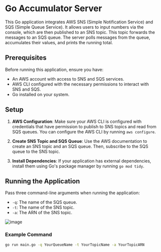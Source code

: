 # Go Accumulator Server

This Go application integrates AWS SNS (Simple Notification Service) and SQS (Simple Queue Service). 
It allows users to input numbers via the console, which are then published to an SNS topic. This topic forwards the messages to an SQS queue. 
The server polls messages from the queue, accumulates their values, and prints the running total.

## Prerequisites

Before running this application, ensure you have:

- An AWS account with access to SNS and SQS services.
- AWS CLI configured with the necessary permissions to interact with SNS and SQS.
- Go installed on your system.

## Setup

1. **AWS Configuration**: Make sure your AWS CLI is configured with credentials that have permission to publish to SNS topics and read from SQS queues. You can configure the AWS CLI by running `aws configure`.

2. **Create SNS Topic and SQS Queue**: Use the AWS documentation to create an SNS topic and an SQS queue. Then, subscribe to the SQS queue to the SNS topic.

3. **Install Dependencies**: If your application has external dependencies, install them using Go's package manager by running `go mod tidy`.

## Running the Application

Pass three command-line arguments when running the application:

- `-q`: The name of the SQS queue.
- `-t`: The name of the SNS topic.
- `-a`: The ARN of the SNS topic.


![image](https://github.com/muathejamil/accumulator/assets/27643048/9f6321d7-6adc-4e18-bba0-1136cbed67a1)

### Example Command

```sh
go run main.go -q YourQueueName -t YourTopicName -a YourTopicARN



